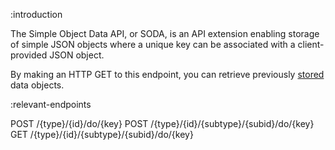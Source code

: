 :introduction

The Simple Object Data API, or SODA, is an API extension enabling storage of
simple JSON objects where a unique key can be associated with a client-provided
JSON object.

By making an HTTP GET to this endpoint, you can retrieve previously
[stored](/endpoints/POST/{type}/{id}/do/{key}) data objects.

:relevant-endpoints

POST /{type}/{id}/do/{key}
POST /{type}/{id}/{subtype}/{subid}/do/{key}
GET /{type}/{id}/{subtype}/{subid}/do/{key}
